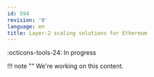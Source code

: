 ```yaml
---
id: 594
revision: '0'
language: en
title: Layer-2 scaling solutions for Ethereum
---
```


:octicons-tools-24: In progress

!!! note ""
We're working on this content.
